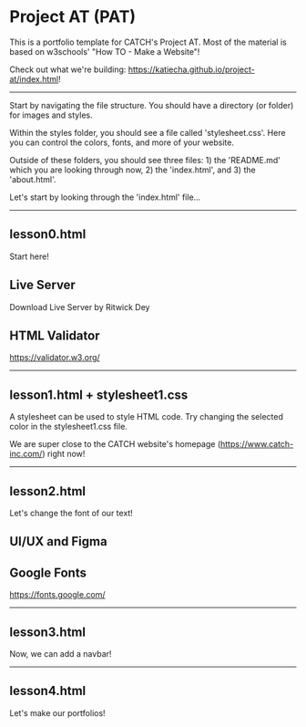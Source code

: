 # Project AT (PAT)

This is a portfolio template for CATCH's Project AT. Most of the material is based on w3schools' "How TO - Make a Website"!

Check out what we're building: https://katiecha.github.io/project-at/index.html!

*****************************************************************************************************************
Start by navigating the file structure. You should have a directory (or folder) for images and styles. 

Within the styles folder, you should see a file called 'stylesheet.css'. Here you can control the colors, fonts, and more of your website.

Outside of these folders, you should see three files: 1) the 'README.md' which you are looking through now, 2) the 'index.html', and 3) the 'about.html'.

Let's start by looking through the 'index.html' file...

*****************************************************************************************************************
## lesson0.html
Start here!

## Live Server
Download Live Server by Ritwick Dey

## HTML Validator
https://validator.w3.org/

*****************************************************************************************************************
## lesson1.html + stylesheet1.css
A stylesheet can be used to style HTML code. Try changing the selected color in the stylesheet1.css file.

We are super close to the CATCH website's homepage (https://www.catch-inc.com/) right now!

*****************************************************************************************************************
## lesson2.html
Let's change the font of our text!

## UI/UX and Figma

## Google Fonts
https://fonts.google.com/

*****************************************************************************************************************
## lesson3.html
Now, we can add a navbar!

*****************************************************************************************************************
## lesson4.html
Let's make our portfolios!